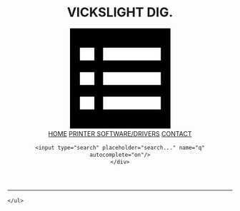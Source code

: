 <!DOCTYPE html>
<html lang="en">
<head>
  <meta charset="UTF-8">
  <meta name="viewport" content="width=device-width, initial-scale=1.0">
  <link rel="stylesheet" href="index.css">
  <script src="index.js"></script>
  <title>vicksweb</title>
</head>
<body>
  <header class="header">
    <h1>VICKSLIGHT DIG.</h1>
    <div class="navi">
    <img src="download(1).png"/>
    <div class="nav">
      <a href="README.md">HOME</a>
      <a href="Printer.html">PRINTER SOFTWARE/DRIVERS</a>
      <a href="contact.html">CONTACT</a>
    </div>
    
    <input type="search" placeholder="search..." name="q" autocomplete="on"/>
    </div>
  </header>
  <hr/>
  
    </ul>
  </div>
</body>
</html>
